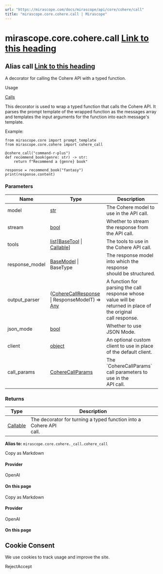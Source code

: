 ```yaml
---
url: "https://mirascope.com/docs/mirascope/api/core/cohere/call"
title: "mirascope.core.cohere.call | Mirascope"
---
```


# mirascope.core.cohere.call [Link to this heading](https://mirascope.com/docs/mirascope/api/core/cohere/call\#mirascope-core-cohere-call)

## Alias call [Link to this heading](https://mirascope.com/docs/mirascope/api/core/cohere/call\#call)

A decorator for calling the Cohere API with a typed function.

Usage

[Calls](https://mirascope.com/docs/mirascope/learn/calls)

This decorator is used to wrap a typed function that calls the Cohere API. It parses
the prompt template of the wrapped function as the messages array and templates the input
arguments for the function into each message's template.

Example:

```
from mirascope.core import prompt_template
from mirascope.core.cohere import cohere_call

@cohere_call("command-r-plus")
def recommend_book(genre: str) -> str:
    return f"Recommend a {genre} book"

response = recommend_book("fantasy")
print(response.content)
```

### Parameters

| Name | Type | Description |
| --- | --- | --- |
| model | [str](https://docs.python.org/3/library/stdtypes.html#str) | The Cohere model to use in the API call. |
| stream | [bool](https://docs.python.org/3/library/functions.html#bool) | Whether to stream the response from the API call. |
| tools | [list](https://docs.python.org/3/library/stdtypes.html#list)\[[BaseTool](https://mirascope.com/docs/mirascope/api/core/base/tool#basetool) \| [Callable](https://docs.python.org/3/library/typing.html#typing.Callable)\] | The tools to use in the Cohere API call. |
| response\_model | [BaseModel](https://docs.pydantic.dev/latest/api/base_model/) \| BaseType | The response model into which the response<br>should be structured. |
| output\_parser | ([CohereCallResponse](https://mirascope.com/docs/mirascope/api/core/cohere/call_response#coherecallresponse) \| ResponseModelT) =\> [Any](https://docs.python.org/3/library/typing.html#typing.Any) | A function for<br>parsing the call response whose value will be returned in place of the original<br>call response. |
| json\_mode | [bool](https://docs.python.org/3/library/functions.html#bool) | Whether to use JSON Mode. |
| client | [object](https://docs.python.org/3/library/functions.html#object) | An optional custom client to use in place of the default client. |
| call\_params | [CohereCallParams](https://mirascope.com/docs/mirascope/api/core/cohere/call_params#coherecallparams) | The \`CohereCallParams\` call parameters to use in the<br>API call. |

### Returns

| Type | Description |
| --- | --- |
| [Callable](https://docs.python.org/3/library/typing.html#typing.Callable) | The decorator for turning a typed function into a Cohere API<br>call. |

**Alias to:** `mirascope.core.cohere._call.cohere_call`

Copy as Markdown

#### Provider

OpenAI

#### On this page

Copy as Markdown

#### Provider

OpenAI

#### On this page

## Cookie Consent

We use cookies to track usage and improve the site.

RejectAccept